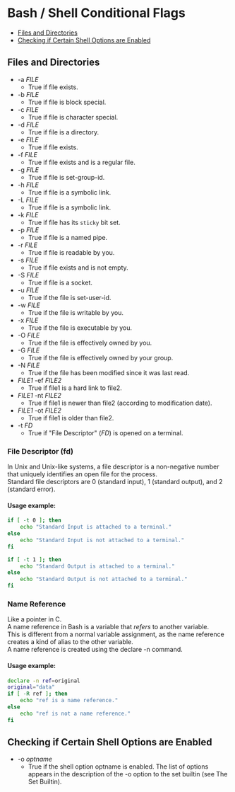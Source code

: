 # Bash / Shell Conditional Flags

* [Files and Directories](#Files-and-Directories)
* [Checking if Certain Shell Options are Enabled](#Checking-if-Certain-Shell-Options-are-Enabled)


## Files and Directories

*   -a *FILE*
    * True if file exists.  
*   -b *FILE*
    * True if file is block special.  
*   -c *FILE*
    * True if file is character special.  
*   -d *FILE*
    * True if file is a directory.  
*   -e *FILE*
    * True if file exists.  
*   -f *FILE*
    * True if file exists and is a regular file.  
*   -g *FILE*
    * True if file is set-group-id.  
*   -h *FILE*
    * True if file is a symbolic link.  
*   -L *FILE*
    * True if file is a symbolic link.  
*   -k *FILE*
    * True if file has its `sticky` bit set.  
*   -p *FILE*
    * True if file is a named pipe.  
*   -r *FILE*
    * True if file is readable by you.  
*   -s *FILE*
    * True if file exists and is not empty.  
*   -S *FILE*
    * True if file is a socket.  
*   -u *FILE*
    * True if the file is set-user-id.  
*   -w *FILE*
    * True if the file is writable by you.  
*   -x *FILE*
    * True if the file is executable by you.  
*   -O *FILE*
    * True if the file is effectively owned by you.  
*   -G *FILE*
    * True if the file is effectively owned by your group.  
*   -N *FILE*
    * True if the file has been modified since it was last read.  
*   *FILE1* -ef *FILE2*
    * True if file1 is a hard link to file2.
*   *FILE1* -nt *FILE2*
    * True if file1 is newer than file2 (according to modification date).
*   *FILE1* -ot *FILE2*
    * True if file1 is older than file2.  
*   -t *FD*  
    *   True if "File Descriptor" (*FD*) is opened on a terminal.  
### File Descriptor (fd)
In Unix and Unix-like systems, a file descriptor is a non-negative 
number that uniquely identifies an open file for the process.  
Standard file descriptors are 0 (standard input), 1 (standard output), and 2 (standard error).  
#### Usage example:
```bash
if [ -t 0 ]; then
    echo "Standard Input is attached to a terminal."
else
    echo "Standard Input is not attached to a terminal."
fi

if [ -t 1 ]; then
    echo "Standard Output is attached to a terminal."
else
    echo "Standard Output is not attached to a terminal."
fi
```

### Name Reference
Like a pointer in C.  
A name reference in Bash is a variable that *refers* to another variable.  
This is different from a normal variable assignment, as the name reference
creates a kind of alias to the other variable.  
A name reference is created using the declare -n command.  
#### Usage example:
```bash
declare -n ref=original
original="data"
if [ -R ref ]; then
    echo "ref is a name reference."
else
    echo "ref is not a name reference."
fi
```

## Checking if Certain Shell Options are Enabled
* -o *optname*
    * True if the shell option optname is enabled. The list of options appears in the description of the -o option to the set builtin (see The Set Builtin).


